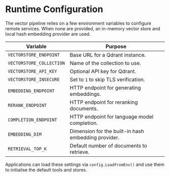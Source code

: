 # Runtime Configuration

The vector pipeline relies on a few environment variables to configure remote services. When none are provided, an in-memory vector store and local hash embedding provider are used.

| Variable | Purpose |
| --- | --- |
| `VECTORSTORE_ENDPOINT` | Base URL for a Qdrant instance. |
| `VECTORSTORE_COLLECTION` | Name of the collection to use. |
| `VECTORSTORE_API_KEY` | Optional API key for Qdrant. |
| `VECTORSTORE_INSECURE` | Set to `1` to skip TLS verification. |
| `EMBEDDING_ENDPOINT` | HTTP endpoint for generating embeddings. |
| `RERANK_ENDPOINT` | HTTP endpoint for reranking documents. |
| `COMPLETION_ENDPOINT` | HTTP endpoint for language model completion. |
| `EMBEDDING_DIM` | Dimension for the built-in hash embedding provider. |
| `RETRIEVAL_TOP_K` | Default number of documents to retrieve. |
Applications can load these settings via `config.LoadFromEnv()` and use them to initialise the default tools and stores.
